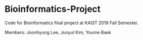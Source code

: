 # Bioinformatics-Project
Code for Bioinformatics final project at KAIST 2019 Fall Semester.

Members: Joonhyung Lee, Junyul Kim, Youme Baek